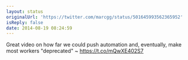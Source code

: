 ```yaml
---
layout: status
originalUrl: 'https://twitter.com/marcgg/status/501645993562365952'
isReply: false
date: 2014-08-19 08:24:59
---
```


Great video on how far we could push automation and, eventually, make most workers "deprecated" ~ https://t.co/mQwXE402S7
